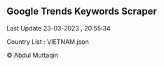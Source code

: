 

## Google Trends Keywords Scraper 
 
Last Update 23-03-2023 , 20:55:34

Country List :
VIETNAM.json



© Abdul Muttaqin 
